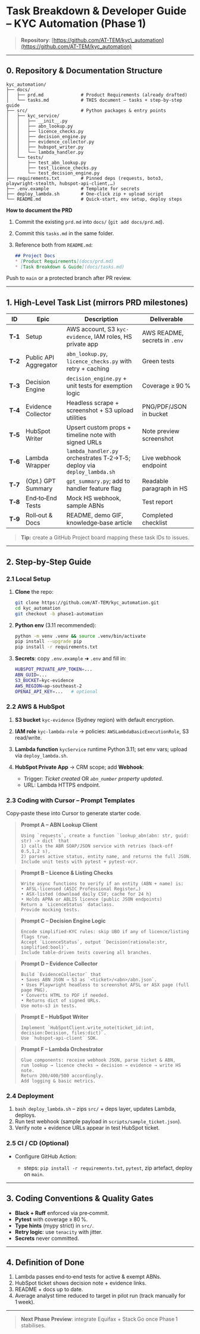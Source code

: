# Task Breakdown & Developer Guide – KYC Automation (Phase 1)

> **Repository**: [https://github.com/AT-TEM/kyc\_automation](https://github.com/AT-TEM/kyc_automation)

---

## 0. Repository & Documentation Structure

```
kyc_automation/
├── docs/
│   ├── prd.md              # Product Requirements (already drafted)
│   └── tasks.md            # THIS document – tasks + step‑by‑step guide
├── src/                    # Python packages & entry points
│   ├── kyc_service/
│   │   ├── __init__.py
│   │   ├── abn_lookup.py
│   │   ├── licence_checks.py
│   │   ├── decision_engine.py
│   │   ├── evidence_collector.py
│   │   ├── hubspot_writer.py
│   │   └── lambda_handler.py
│   └── tests/
│       ├── test_abn_lookup.py
│       ├── test_licence_checks.py
│       └── test_decision_engine.py
├── requirements.txt        # Pinned deps (requests, boto3, playwright‑stealth, hubspot‑api‑client,…)
├── .env.example            # Template for secrets
├── deploy_lambda.sh        # One‑click zip + upload script
└── README.md               # Quick‑start, env setup, deploy steps
```

**How to document the PRD**

1. Commit the existing `prd.md` into `docs/` (`git add docs/prd.md`).
2. Commit this `tasks.md` in the same folder.
3. Reference both from `README.md`:

   ```markdown
   ## Project Docs
   * [Product Requirements](docs/prd.md)
   * [Task Breakdown & Guide](docs/tasks.md)
   ```

Push to `main` or a protected branch after PR review.

---

## 1. High‑Level Task List (mirrors PRD milestones)

| ID      | Epic                  | Description                                                             | Deliverable                   |
| ------- | --------------------- | ----------------------------------------------------------------------- | ----------------------------- |
| **T‑1** | Setup                 | AWS account, S3 `kyc-evidence`, IAM roles, HS private app               | AWS README, secrets in `.env` |
| **T‑2** | Public API Aggregator | `abn_lookup.py`, `licence_checks.py` with retry + caching               | Green tests                   |
| **T‑3** | Decision Engine       | `decision_engine.py` + unit tests for exemption logic                   | Coverage ≥ 90 %               |
| **T‑4** | Evidence Collector    | Headless scrape + screenshot + S3 upload utilities                      | PNG/PDF/JSON in bucket        |
| **T‑5** | HubSpot Writer        | Upsert custom props + timeline note with signed URLs                    | Note preview screenshot       |
| **T‑6** | Lambda Wrapper        | `lambda_handler.py` orchestrates T‑2→T‑5; deploy via `deploy_lambda.sh` | Live webhook endpoint         |
| **T‑7** | (Opt.) GPT Summary    | `gpt_summary.py`; add to handler feature flag                           | Readable paragraph in HS      |
| **T‑8** | End‑to‑End Tests      | Mock HS webhook, sample ABNs                                            | Test report                   |
| **T‑9** | Roll‑out & Docs       | README, demo GIF, knowledge‑base article                                | Completed checklist           |

> **Tip:** create a GitHub Project board mapping these task IDs to issues.

---

## 2. Step‑by‑Step Guide

### 2.1 Local Setup

1. **Clone** the repo:

   ```bash
   git clone https://github.com/AT-TEM/kyc_automation.git
   cd kyc_automation
   git checkout -b phase1-automation
   ```
2. **Python env** (3.11 recommended):

   ```bash
   python -m venv .venv && source .venv/bin/activate
   pip install --upgrade pip
   pip install -r requirements.txt
   ```
3. **Secrets**: copy `.env.example` ➜ `.env` and fill in:

   ```bash
   HUBSPOT_PRIVATE_APP_TOKEN=...
   ABN_GUID=...
   S3_BUCKET=kyc-evidence
   AWS_REGION=ap-southeast-2
   OPENAI_API_KEY=...   # optional
   ```

### 2.2 AWS & HubSpot

1. **S3 bucket** `kyc-evidence` (Sydney region) with default encryption.
2. **IAM role** `kyc-lambda-role` → policies: `AWSLambdaBasicExecutionRole`, S3 read/write.
3. **Lambda function** `kycService` runtime Python 3.11; set env vars; upload via `deploy_lambda.sh`.
4. **HubSpot Private App** → CRM scope; add **Webhook**:

   * Trigger: *Ticket created* OR *`abn_number` property updated*.
   * URL: Lambda HTTPS endpoint.

### 2.3 Coding with Cursor – Prompt Templates

Copy‑paste these into Cursor to generate starter code.

> **Prompt A – ABN Lookup Client**
>
> ```
> Using `requests`, create a function `lookup_abn(abn: str, guid: str) -> dict` that
> 1) calls the ABR SOAP/JSON service with retries (back‑off 0.5,1,2 s),
> 2) parses active status, entity name, and returns the full JSON.
> Include unit tests with pytest + pytest‑vcr.
> ```

> **Prompt B – Licence & Listing Checks**
>
> ```
> Write async functions to verify if an entity (ABN + name) is:
> • AFSL‑licensed (ASIC Professional Register…)
> • ASX‑listed (download daily CSV; cache for 24 h)
> • Holds APRA or ABLIS licence (public JSON endpoints)
> Return a `LicenceStatus` dataclass.
> Provide mocking tests.
> ```

> **Prompt C – Decision Engine Logic**
>
> ```
> Encode simplified‑KYC rules: skip UBO if any of licence/listing flags true.
> Accept `LicenceStatus`, output `Decision(rationale:str, simplified:bool)`.
> Include table‑driven tests covering all branches.
> ```

> **Prompt D – Evidence Collector**
>
> ```
> Build `EvidenceCollector` that
> • Saves ABN JSON → S3 as `<ticket>/<abn>/abn.json`.
> • Uses Playwright headless to screenshot AFSL or ASX page (full page PNG).
> • Converts HTML to PDF if needed.
> • Returns dict of signed URLs.
> Use moto‑s3 in tests.
> ```

> **Prompt E – HubSpot Writer**
>
> ```
> Implement `HubSpotClient.write_note(ticket_id:int, decision:Decision, files:dict)`.
> Use `hubspot-api-client` SDK.
> ```

> **Prompt F – Lambda Orchestrator**
>
> ```
> Glue components: receive webhook JSON, parse ticket & ABN,
> run lookup → licence checks → decision → evidence → write HS note.
> Return 200/400/500 accordingly.
> Add logging & basic metrics.
> ```

### 2.4 Deployment

1. `bash deploy_lambda.sh` – zips `src/` + deps layer, updates Lambda, deploys.
2. Run test webhook (sample payload in `scripts/sample_ticket.json`).
3. Verify note + evidence URLs appear in test HubSpot ticket.

### 2.5 CI / CD (Optional)

* Configure GitHub Action:

  * steps: `pip install -r requirements.txt`, `pytest`, zip artefact, deploy on `main`.

---

## 3. Coding Conventions & Quality Gates

* **Black + Ruff** enforced via pre‑commit.
* **Pytest** with coverage ≥ 80 %.
* **Type hints** (mypy strict) in `src/`.
* **Retry logic**: use `tenacity` with jitter.
* **Secrets** never committed.

---

## 4. Definition of Done

1. Lambda passes end‑to‑end tests for active & exempt ABNs.
2. HubSpot ticket shows decision note + evidence links.
3. README + docs up to date.
4. Average analyst time reduced to target in pilot run (track manually for 1 week).

---

> **Next Phase Preview**: integrate Equifax + Stack Go once Phase 1 stabilises.
